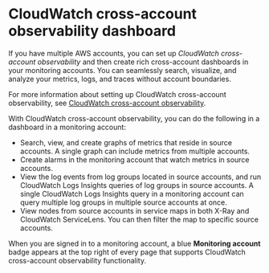 # CloudWatch cross\-account observability dashboard<a name="cloudwatch_crossaccount_dashboard"></a>

If you have multiple AWS accounts, you can set up *CloudWatch cross\-account observability* and then create rich cross\-account dashboards in your monitoring accounts\. You can seamlessly search, visualize, and analyze your metrics, logs, and traces without account boundaries\.

For more information about setting up CloudWatch cross\-account observability, see [CloudWatch cross\-account observability](CloudWatch-Unified-Cross-Account.md)\.

With CloudWatch cross\-account observability, you can do the following in a dashboard in a monitoring account:
+ Search, view, and create graphs of metrics that reside in source accounts\. A single graph can include metrics from multiple accounts\.
+ Create alarms in the monitoring account that watch metrics in source accounts\.
+ View the log events from log groups located in source accounts, and run CloudWatch Logs Insights queries of log groups in source accounts\. A single CloudWatch Logs Insights query in a monitoring account can query multiple log groups in multiple source accounts at once\.
+ View nodes from source accounts in service maps in both X\-Ray and CloudWatch ServiceLens\. You can then filter the map to specific source accounts\.

When you are signed in to a monitoring account, a blue **Monitoring account** badge appears at the top right of every page that supports CloudWatch cross\-account observability functionality\.